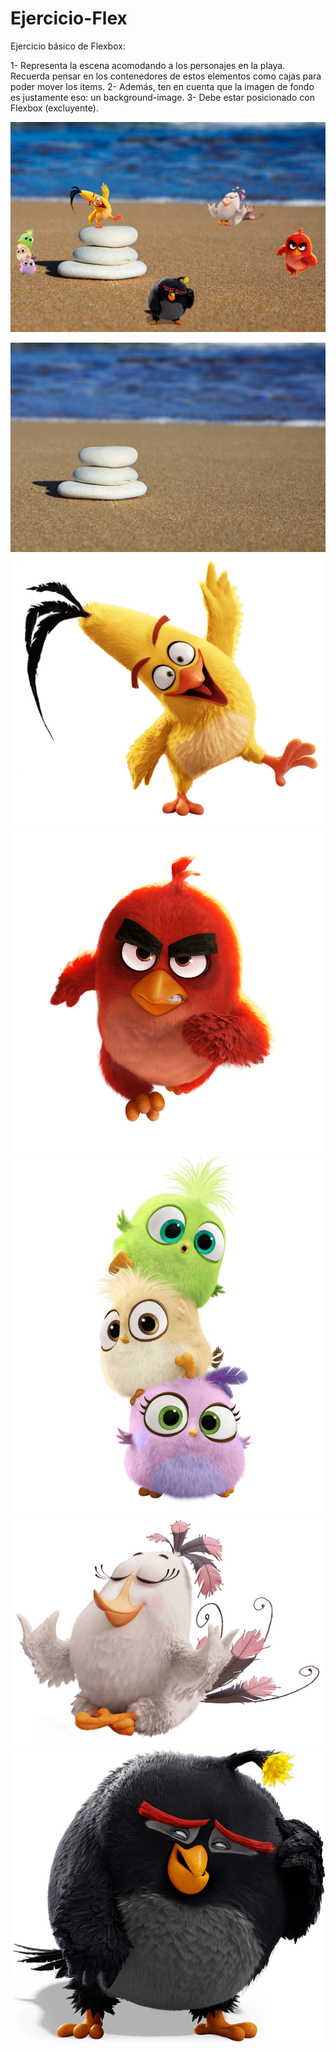 ﻿# Ejercicio-Flex

Ejercicio básico de Flexbox:

1- Representa la escena acomodando a los personajes en la playa. Recuerda pensar en los contenedores de estos elementos como cajas para poder mover los ítems.
2- Además, ten en cuenta que la imagen de fondo es justamente eso: un background-image.
3- Debe estar posicionado con Flexbox (excluyente).


![alt text](resultado.png)
  
<!DOCTYPE html>
<html lang="es">
<head>
    <meta charset="UTF-8">
    <meta name="viewport" content="width=device-width, initial-scale=1.0">
    <title>Imagen con varias imágenes dentro</title>
    <link rel="stylesheet" href="styles.css">
</head>
<body>
    <div class="container">
        <div class="main-image">
            <img src="fondo-flex.jpg" alt="Imagen principal">
            <div class="sub-images">
                <img src="amarillo.png" alt="Imagen 1" class="yellow-sub-img"/> 
                <img src="rojo-corre.png" alt="Imagen 2" class="img red-sub-img"/> 
                <img src="chiquitos.png" alt="Imagen 3"class="img hatchlings-sub-img"/>
                <img src="medita.png" alt="Imagen 4" class="img white-sub-img"/>
                <img src="negro.png" alt="Imagen 5" class="img black-sub-img"/>
            </div>
        </div>
    </div>
</body>
</html>
